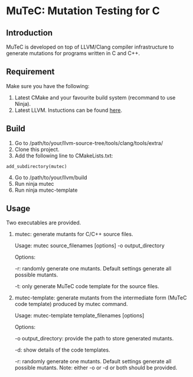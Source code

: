 # MuTeC: Mutation Testing for C

## Introduction

MuTeC is developed on top of LLVM/Clang compiler infrastructure to generate mutations for programs written in C and C++.

## Requirement

Make sure you have the following:

1. Latest CMake and your favourite build system (recommand to use Ninja).
2. Latest LLVM. Instuctions can be found [here](http://clang.llvm.org/docs/LibASTMatchersTutorial.html).

## Build

1. Go to /path/to/your/llvm-source-tree/tools/clang/tools/extra/
2. Clone this project.
3. Add the following line to CMakeLists.txt:
```
add_subdirectory(mutec)
```
4. Go to /path/to/your/llvm/build
5. Run ninja mutec
6. Run ninja mutec-template

## Usage

Two executables are provided. 

1. mutec: generate mutants for C/C++ source files.

    Usage: mutec source_filenames [options] -o output_directory

    Options:

    -r: randomly generate one mutants. Default settings generate all possible mutants.
        
    -t: only generate MuTeC code template for the source files.

2. mutec-template: generate mutants from the intermediate form (MuTeC code template) produced by mutec command.

    Usage: mutec-template template_filenames [options]

    Options:
    
    -o output_directory: provide the path to store generated mutants.
    
    -d: show details of the code templates.
    
    -r: randomly generate one mutants. Default settings generate all possible mutants.
Note: either -o or -d or both should be provided. 

